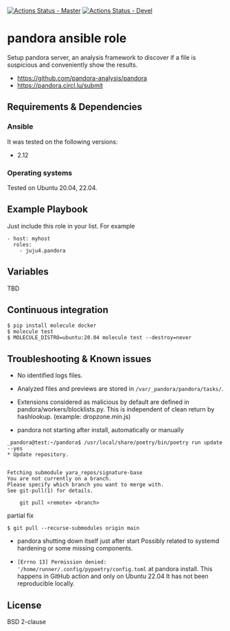 [![Actions Status - Master](https://github.com/juju4/ansible-pandora/workflows/AnsibleCI/badge.svg)](https://github.com/juju4/ansible-pandora/actions?query=branch%3Amaster)
[![Actions Status - Devel](https://github.com/juju4/ansible-pandora/workflows/AnsibleCI/badge.svg?branch=devel)](https://github.com/juju4/ansible-pandora/actions?query=branch%3Adevel)

# pandora ansible role

Setup pandora server, an analysis framework to discover if a file is suspicious and conveniently show the results.
* https://github.com/pandora-analysis/pandora
* https://pandora.circl.lu/submit

## Requirements & Dependencies

### Ansible
It was tested on the following versions:
 * 2.12

### Operating systems

Tested on Ubuntu 20.04, 22.04.

## Example Playbook

Just include this role in your list.
For example

```
- host: myhost
  roles:
    - juju4.pandora
```

## Variables

TBD

## Continuous integration

```
$ pip install molecule docker
$ molecule test
$ MOLECULE_DISTRO=ubuntu:20.04 molecule test --destroy=never
```

## Troubleshooting & Known issues

* No identified logs files.
* Analyzed files and previews are stored in `/var/_pandora/pandora/tasks/`.
* Extensions considered as malicious by default are defined in pandora/workers/blocklists.py. This is independent of clean return by hashlookup. (example: dropzone.min.js)

* pandora not starting after install, automatically or manually
```
_pandora@test:~/pandora$ /usr/local/share/poetry/bin/poetry run update --yes
* Update repository.


Fetching submodule yara_repos/signature-base
You are not currently on a branch.
Please specify which branch you want to merge with.
See git-pull(1) for details.

    git pull <remote> <branch>
```
partial fix
```
$ git pull --recurse-submodules origin main
```

* pandora shutting down itself just after start
Possibly related to systemd hardening or some missing components.

* `[Errno 13] Permission denied: '/home/runner/.config/pypoetry/config.toml` at pandora install.
This happens in GitHub action and only on Ubuntu 22.04
It has not been reproducible locally.

## License

BSD 2-clause
